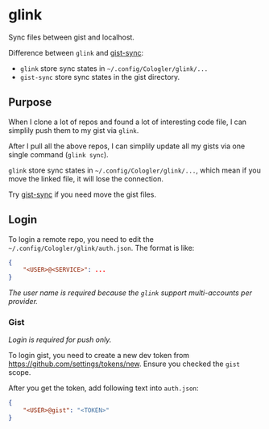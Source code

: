 # glink

Sync files between gist and localhost.

Difference between `glink` and [gist-sync](https://github.com/Cologler/gist-sync-python):

- `glink` store sync states in `~/.config/Cologler/glink/...`
- `gist-sync` store sync states in the gist directory.

## Purpose

When I clone a lot of repos and found a lot of interesting code file,
I can simplily push them to my gist via `glink`.

After I pull all the above repos,
I can simplily update all my gists via one single command (`glink sync`).

`glink` store sync states in `~/.config/Cologler/glink/...`,
which mean if you move the linked file,
it will lose the connection.

Try [gist-sync](https://github.com/Cologler/gist-sync-python) if you need move the gist files.

## Login

To login a remote repo, you need to edit the `~/.config/Cologler/glink/auth.json`.
The format is like:

``` json
{
    "<USER>@<SERVICE>": ...
}
```

*The user name is required because the `glink` support multi-accounts per provider.*

### Gist

*Login is required for push only.*

To login gist, you need to create a new dev token from https://github.com/settings/tokens/new.
Ensure you checked the `gist` scope.

After you get the token, add following text into `auth.json`:

``` json
{
    "<USER>@gist": "<TOKEN>"
}
```
